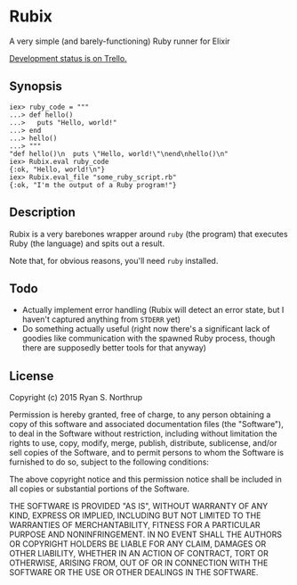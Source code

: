 # Rubix

A very simple (and barely-functioning) Ruby runner for Elixir

[Development status is on Trello.](https://trello.com/b/PTnz2ViQ/rubix)

## Synopsis

    iex> ruby_code = """
    ...> def hello()
    ...>   puts "Hello, world!"
    ...> end
    ...> hello()
    ...> """
    "def hello()\n  puts \"Hello, world!\"\nend\nhello()\n"
    iex> Rubix.eval ruby_code
    {:ok, "Hello, world!\n"}
    iex> Rubix.eval_file "some_ruby_script.rb"
    {:ok, "I'm the output of a Ruby program!"}

## Description

Rubix is a very barebones wrapper around `ruby` (the program) that
executes Ruby (the language) and spits out a result.

Note that, for obvious reasons, you'll need `ruby` installed.

## Todo

* Actually implement error handling (Rubix will detect an error state,
  but I haven't captured anything from `STDERR` yet)
* Do something actually useful (right now there's a significant lack
  of goodies like communication with the spawned Ruby process, though
  there are supposedly better tools for that anyway)

## License

Copyright (c) 2015 Ryan S. Northrup

Permission is hereby granted, free of charge, to any person obtaining a copy
of this software and associated documentation files (the "Software"), to deal
in the Software without restriction, including without limitation the rights
to use, copy, modify, merge, publish, distribute, sublicense, and/or sell
copies of the Software, and to permit persons to whom the Software is
furnished to do so, subject to the following conditions:

The above copyright notice and this permission notice shall be included in
all copies or substantial portions of the Software.

THE SOFTWARE IS PROVIDED "AS IS", WITHOUT WARRANTY OF ANY KIND, EXPRESS OR
IMPLIED, INCLUDING BUT NOT LIMITED TO THE WARRANTIES OF MERCHANTABILITY,
FITNESS FOR A PARTICULAR PURPOSE AND NONINFRINGEMENT. IN NO EVENT SHALL THE
AUTHORS OR COPYRIGHT HOLDERS BE LIABLE FOR ANY CLAIM, DAMAGES OR OTHER
LIABILITY, WHETHER IN AN ACTION OF CONTRACT, TORT OR OTHERWISE, ARISING FROM,
OUT OF OR IN CONNECTION WITH THE SOFTWARE OR THE USE OR OTHER DEALINGS IN
THE SOFTWARE.
